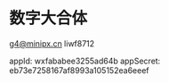 # 数字大合体

g4@minipx.cn
liwf8712

appId: wxfababee3255ad64b
appSecret: eb73e7258167af8993a105152ea6eeef
